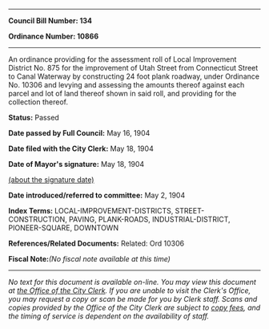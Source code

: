 

********

**Council Bill Number: 134**
   
**Ordinance Number: 10866**
********

 An ordinance providing for the assessment roll of Local Improvement District No. 875 for the improvement of Utah Street from Connecticut Street to Canal Waterway by constructing 24 foot plank roadway, under Ordinance No. 10306 and levying and assessing the amounts thereof against each parcel and lot of land thereof shown in said roll, and providing for the collection thereof.

**Status:** Passed
   
**Date passed by Full Council:** May 16, 1904
   
**Date filed with the City Clerk:** May 18, 1904
   
**Date of Mayor's signature:** May 18, 1904
   
[(about the signature date)](/~public/approvaldate.htm)
   
   
   
**Date introduced/referred to committee:** May 2, 1904
   
   
**Index Terms:** LOCAL-IMPROVEMENT-DISTRICTS, STREET-CONSTRUCTION, PAVING, PLANK-ROADS, INDUSTRIAL-DISTRICT, PIONEER-SQUARE, DOWNTOWN

**References/Related Documents:** Related: Ord 10306

**Fiscal Note:**_(No fiscal note available at this time)_
********

_No text for this document is available on-line. You may view this document at [the Office of the City Clerk](http://www.seattle.gov/leg/clerk/contactUs.htm). If you are unable to visit the Clerk's Office, you may request a copy or scan be made for you by Clerk staff. Scans and copies provided by the Office of the City Clerk are subject to [copy fees](http://clerk.seattle.gov/~public/clerkfees.htm), and the timing of service is dependent on the availability of staff._

